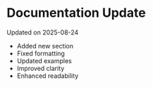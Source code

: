 # Documentation Update

Updated on 2025-08-24

- Added new section
- Fixed formatting
- Updated examples
- Improved clarity
- Enhanced readability